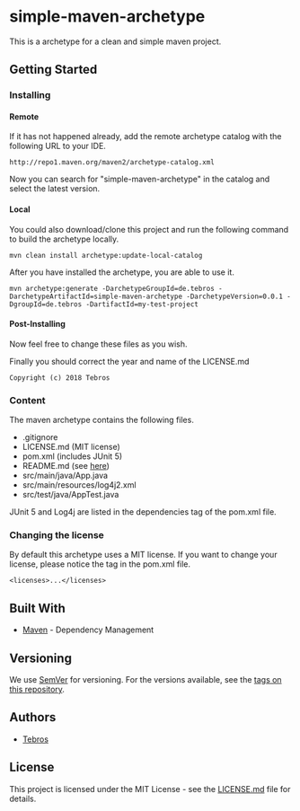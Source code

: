 # simple-maven-archetype

This is a archetype for a clean and simple maven project.

## Getting Started

### Installing

#### Remote

If it has not happened already, add the remote archetype catalog with the following URL to your IDE.

```
http://repo1.maven.org/maven2/archetype-catalog.xml
```

Now you can search for "simple-maven-archetype" in the catalog and select the latest version.

#### Local

You could also download/clone this project and run the following command to build the archetype locally.

```
mvn clean install archetype:update-local-catalog
```

After you have installed the archetype, you are able to use it.

```
mvn archetype:generate -DarchetypeGroupId=de.tebros -DarchetypeArtifactId=simple-maven-archetype -DarchetypeVersion=0.0.1 -DgroupId=de.tebros -DartifactId=my-test-project
```

#### Post-Installing 

Now feel free to change these files as you wish.

Finally you should correct the year and name of the LICENSE.md

```
Copyright (c) 2018 Tebros
```

### Content

The maven archetype contains the following files.

* .gitignore
* LICENSE.md (MIT license)
* pom.xml (includes JUnit 5)
* README.md (see [here](https://gist.github.com/PurpleBooth/109311bb0361f32d87a2))
* src/main/java/App.java
* src/main/resources/log4j2.xml
* src/test/java/AppTest.java

JUnit 5 and Log4j are listed in the dependencies tag of the pom.xml file.

### Changing the license

By default this archetype uses a MIT license. If you want to change your license, please notice the <licenses> tag in the pom.xml file.

```
<licenses>...</licenses>
```

## Built With

* [Maven](https://maven.apache.org/) - Dependency Management

## Versioning

We use [SemVer](http://semver.org/) for versioning. For the versions available, see the [tags on this repository](https://github.com/Tebros/maven-archetype-simple-project/tags). 

## Authors

* [Tebros](https://github.com/Tebros)

## License

This project is licensed under the MIT License - see the [LICENSE.md](LICENSE.md) file for details.
